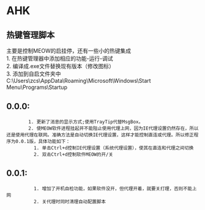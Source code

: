 AHK
===================================
热键管理脚本
-----------------------------------
主要是控制MEOW的启挂停，还有一些小的热键集成  
    1. 在热键管理器中添加相应的功能-运行-调试  
    2. 编译成.exe文件替换现有版本（修改图标）  
    3. 添加到自启文件夹中C:\Users\zcs\AppData\Roaming\Microsoft\Windows\Start Menu\Programs\Startup
    
## 0.0.0:  
			1. 更新了消息的显示方式;使用TrayTip代替MsgBox。  
			2. 使MEOW软件进程挂起并不能阻止使用代理上网，因为IE代理设置仍然存在，所以还是使用代理在联网。准确方法是自动切换IE代理设置，这样才能控制直连或代理。所以修正程序为0.0.1版，具体功能如下：  
			  1. 单击Ctrl+d控制IE代理设置（系统代理设置），使其在直连和代理之间切换
			  2. 双击Ctrl+d控制软件MEOW的开/关  
## 0.0.1:
			  1. 增加了开机自检功能，如果软件没开，但代理开着，就要关打理，否则不能上网  
			  2. 关代理时同时清理自动配置脚本
